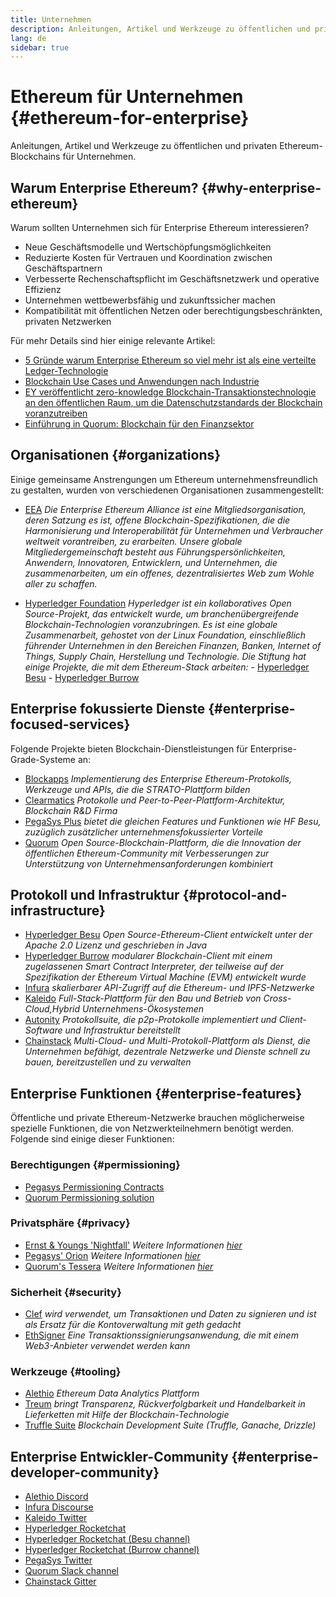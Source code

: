 ```yaml
---
title: Unternehmen
description: Anleitungen, Artikel und Werkzeuge zu öffentlichen und privaten Ethereum-Blockchains für Unternehmen
lang: de
sidebar: true
---
```


# Ethereum für Unternehmen {#ethereum-for-enterprise}

<div class="featured">Anleitungen, Artikel und Werkzeuge zu öffentlichen und privaten Ethereum-Blockchains für Unternehmen.</div>

## Warum Enterprise Ethereum? {#why-enterprise-ethereum}

Warum sollten Unternehmen sich für Enterprise Ethereum interessieren?

- Neue Geschäftsmodelle und Wertschöpfungsmöglichkeiten
- Reduzierte Kosten für Vertrauen und Koordination zwischen Geschäftspartnern
- Verbesserte Rechenschaftspflicht im Geschäftsnetzwerk und operative Effizienz
- Unternehmen wettbewerbsfähig und zukunftssicher machen
- Kompatibilität mit öffentlichen Netzen oder berechtigungsbeschränkten, privaten Netzwerken

Für mehr Details sind hier einige relevante Artikel:

- [5 Gründe warum Enterprise Ethereum so viel mehr ist als eine verteilte Ledger-Technologie](https://media.consensys.net/5-reasons-why-enterprise-ethereum-is-so-much-more-than-a-distributed-ledger-technology-c9a89db82cb5)
- [Blockchain Use Cases und Anwendungen nach Industrie](https://media.consensys.net/enterprise-ethereum-blockchain-use-cases-and-applications-by-industry-3914d1210049)
- [EY veröffentlicht zero-knowledge Blockchain-Transaktionstechnologie an den öffentlichen Raum, um die Datenschutzstandards der Blockchain voranzutreiben](https://www.ey.com/en_gl/news/2019/04/ey-releases-zero-knowledge-proof-blockchain-transaction-technology-to-the-public-domain-to-advance-blockchain-privacy-standards)
- [Einführung in Quorum: Blockchain für den Finanzsektor](https://medium.com/blockchain-at-berkeley/introduction-to-quorum-blockchain-for-the-financial-sector-58813f84e88c)

## Organisationen {#organizations}

Einige gemeinsame Anstrengungen um Ethereum unternehmensfreundlich zu gestalten, wurden von verschiedenen Organisationen zusammengestellt:

- [EEA](https://entethalliance.org/) _Die Enterprise Ethereum Alliance ist eine Mitgliedsorganisation, deren Satzung es ist, offene Blockchain-Spezifikationen, die die Harmonisierung und Interoperabilität für Unternehmen und Verbraucher weltweit vorantreiben, zu erarbeiten. Unsere globale Mitgliedergemeinschaft besteht aus Führungspersönlichkeiten, Anwendern, Innovatoren, Entwicklern, und Unternehmen, die zusammenarbeiten, um ein offenes, dezentralisiertes Web zum Wohle aller zu schaffen._

- [Hyperledger Foundation](https://hyperledger.org) _Hyperledger ist ein kollaboratives Open Source-Projekt, das entwickelt wurde, um branchenübergreifende Blockchain-Technologien voranzubringen. Es ist eine globale Zusammenarbeit, gehostet von der Linux Foundation, einschließlich führender Unternehmen in den Bereichen Finanzen, Banken, Internet of Things, Supply Chain, Herstellung und Technologie._ _Die Stiftung hat einige Projekte, die mit dem Ethereum-Stack arbeiten:_ - [Hyperledger Besu](https://www.hyperledger.org/blog/2019/08/29/announcing-hyperledger-besu) - [Hyperledger Burrow](https://www.hyperledger.org/projects/hyperledger-burrow)

## Enterprise fokussierte Dienste {#enterprise-focused-services}

Folgende Projekte bieten Blockchain-Dienstleistungen für Enterprise-Grade-Systeme an:

- [Blockapps](https://blockapps.net/) _Implementierung des Enterprise Ethereum-Protokolls, Werkzeuge und APIs, die die STRATO-Plattform bilden_
- [Clearmatics](https://www.clearmatics.com/about) _Protokolle und Peer-to-Peer-Plattform-Architektur, Blockchain R&D Firma_
- [PegaSys Plus](https://pegasys.tech/enterprise/) _bietet die gleichen Features und Funktionen wie HF Besu, zuzüglich zusätzlicher unternehmensfokussierter Vorteile_
- [Quorum](https://www.goquorum.com/) _Open Source-Blockchain-Plattform, die die Innovation der öffentlichen Ethereum-Community mit Verbesserungen zur Unterstützung von Unternehmensanforderungen kombiniert_

## Protokoll und Infrastruktur {#protocol-and-infrastructure}

- [Hyperledger Besu](https://www.hyperledger.org/projects/besu) _Open Source-Ethereum-Client entwickelt unter der Apache 2.0 Lizenz und geschrieben in Java_
- [Hyperledger Burrow](https://www.hyperledger.org/projects/hyperledger-burrow) _modularer Blockchain-Client mit einem zugelassenen Smart Contract Interpreter, der teilweise auf der Spezifikation der Ethereum Virtual Machine (EVM) entwickelt wurde_
- [Infura](https://infura.io/) _skalierbarer API-Zugriff auf die Ethereum- und IPFS-Netzwerke_
- [Kaleido](https://kaleido.io/) _Full-Stack-Plattform für den Bau und Betrieb von Cross-Cloud,Hybrid Unternehmens-Ökosystemen_
- [Autonity](https://www.clearmatics.com/about/) _Protokollsuite, die p2p-Protokolle implementiert und Client-Software und Infrastruktur bereitstellt_
- [Chainstack](https://chainstack.com/) _Multi-Cloud- und Multi-Protokoll-Plattform als Dienst, die Unternehmen befähigt, dezentrale Netzwerke und Dienste schnell zu bauen, bereitzustellen und zu verwalten_

## Enterprise Funktionen {#enterprise-features}

Öffentliche und private Ethereum-Netzwerke brauchen möglicherweise spezielle Funktionen, die von Netzwerkteilnehmern benötigt werden. Folgende sind einige dieser Funktionen:

### Berechtigungen {#permissioning}

- [Pegasys Permissioning Contracts](https://github.com/PegaSysEng/permissioning-smart-contracts)
- [Quorum Permissioning solution](https://github.com/jpmorganchase/quorum/wiki/Security)

### Privatsphäre {#privacy}

- [Ernst & Youngs 'Nightfall'](https://github.com/EYBlockchain/nightfall) _Weitere Informationen [hier](https://bravenewcoin.com/insights/ernst-and-young-rolls-out-'nightfall-to-enable-private-transactions-on)_
- [Pegasys' Orion](https://docs.pantheon.pegasys.tech/en/stable/Concepts/Privacy/Privacy-Overview/) _Weitere Informationen [hier](https://pegasys.tech/privacy-in-pantheon-how-it-works-and-why-your-enterprise-should-care/)_
- [Quorum's Tessera](https://docs.goquorum.com/en/latest/Privacy/Tessera/Tessera/) _Weitere Informationen [hier](https://github.com/jpmorganchase/tessera/wiki/How-Tessera-works)_

### Sicherheit {#security}

- [Clef](https://geth.ethereum.org/docs/clef/tutorial) _wird verwendet, um Transaktionen und Daten zu signieren und ist als Ersatz für die Kontoverwaltung mit geth gedacht_
- [EthSigner](https://github.com/ConsenSys/ethsigner) _Eine Transaktionssignierungsanwendung, die mit einem Web3-Anbieter verwendet werden kann_

### Werkzeuge {#tooling}

- [Alethio](https://explorer.aleth.io/) _Ethereum Data Analytics Plattform_
- [Treum](https://treum.io/) _bringt Transparenz, Rückverfolgbarkeit und Handelbarkeit in Lieferketten mit Hilfe der Blockchain-Technologie_
- [Truffle Suite](https://trufflesuite.com) _Blockchain Development Suite (Truffle, Ganache, Drizzle)_

## Enterprise Entwickler-Community {#enterprise-developer-community}

- [Alethio Discord](https://discord.gg/d2t8NuU)
- [Infura Discourse](https://community.infura.io/)
- [Kaleido Twitter](https://twitter.com/Kaleido_io)
- [Hyperledger Rocketchat](https://chat.hyperledger.org/)
- [Hyperledger Rocketchat (Besu channel)](https://chat.hyperledger.org/channel/besu)
- [Hyperledger Rocketchat (Burrow channel)](https://chat.hyperledger.org/channel/burrow)
- [PegaSys Twitter](https://twitter.com/Kaleido_io)
- [Quorum Slack channel](http://bit.ly/quorum-slack)
- [Chainstack Gitter](https://gitter.im/chainstack/Lobby)

